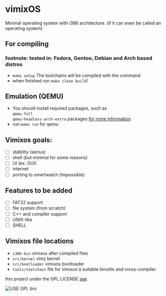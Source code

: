 # vimixOS
Minimal operating system with i386 architecture. (if it can even be called an operating system)
## For compiling
### footnote: tested in: Fedora, Gentoo, Debian and Arch based distros
- `make setup` The toolchains will be compiled with the command
- when finished run `make clean build`!

## Emulation (QEMU)
- You should install required packages, such as <br>`qemu-full`<br>`qemu-headless-arch-extra` packages [for more information](https://github.com/nanobyte-dev/nanobyte_os#building)
- run `make run` for qemu

## Vimixos goals:
- [ ] stability (serius)
- [ ] shell (but minimal for some reasons)
- [ ] UI (ex. GUI)
- [ ] internet
- [ ] porting to smartwatch (impossible)

## Features to be added
- [ ] FAT32 support
- [ ] file system (from scratch)
- [ ] C++ and compiler support
- [ ] UNIX-like
- [ ] SHELL

## Vimixos file locations
- `i386-bin` vimixos after compiled files
- `src/kernel` viniz kernel
- `src/bootloader` vimixos bootloader
- `tools/toolchain` file for vimixos'a suitable binutils and cross-compiler.

this project under the GPL LICENSE [see](https://www.gnu.org/licenses/rms-why-gplv3.html)


![USE GPL bro](https://www.gnu.org/graphics/gplv3-with-text-136x68.png)
